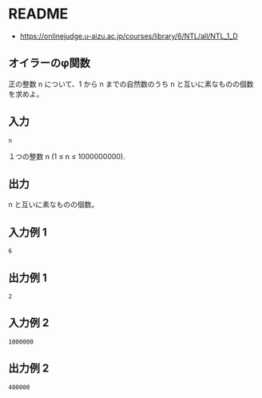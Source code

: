 # README
- <https://onlinejudge.u-aizu.ac.jp/courses/library/6/NTL/all/NTL_1_D>
## オイラーのφ関数
正の整数 n について、1 から n までの自然数のうち n と互いに素なものの個数を求めよ。
## 入力
```
n
```

１つの整数 n (1 ≤ n ≤ 1000000000).
## 出力
n と互いに素なものの個数。
## 入力例 1
```
6
```
## 出力例 1
```
2
```
## 入力例 2
```
1000000
```
## 出力例 2
```
400000
```
